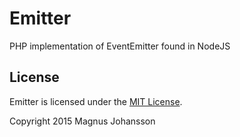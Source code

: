 # Emitter
PHP implementation of EventEmitter found in NodeJS

## License
Emitter is licensed under the [MIT License](http://opensource.org/licenses/MIT).

Copyright 2015 Magnus Johansson
